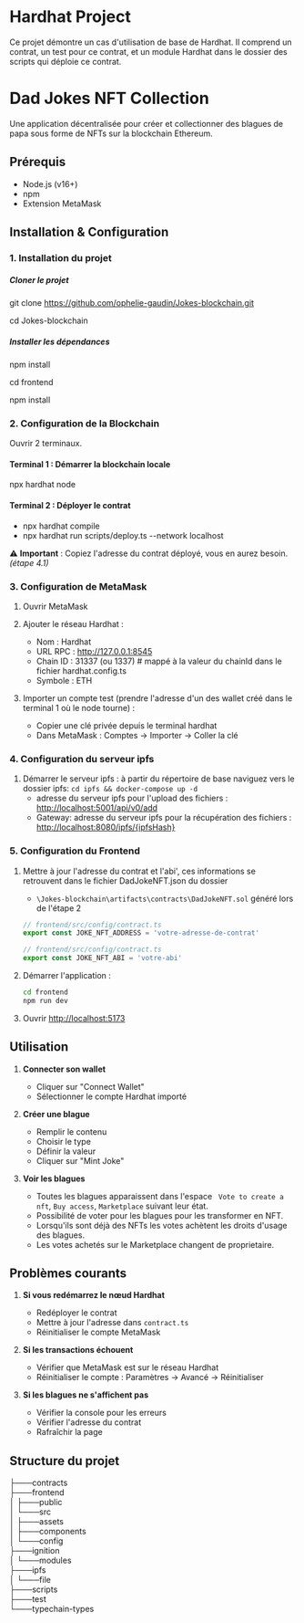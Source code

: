 # Hardhat Project

Ce projet démontre un cas d'utilisation de base de Hardhat. Il comprend un contrat, un test pour ce contrat, et un module Hardhat dans le dossier des scripts qui déploie ce contrat.


# Dad Jokes NFT Collection

Une application décentralisée pour créer et collectionner des blagues de papa sous forme de NFTs sur la blockchain Ethereum.

## Prérequis

- Node.js (v16+)
- npm
- Extension MetaMask

## Installation & Configuration

### 1. Installation du projet

##### Cloner le projet

git clone <https://github.com/ophelie-gaudin/Jokes-blockchain.git>

cd Jokes-blockchain

##### Installer les dépendances

npm install

cd frontend

npm install

### 2. Configuration de la Blockchain

Ouvrir 2 terminaux.

#### Terminal 1 : Démarrer la blockchain locale

npx hardhat node

#### Terminal 2 : Déployer le contrat

- npx hardhat compile
- npx hardhat run scripts/deploy.ts --network localhost

⚠️ **Important** : Copiez l'adresse du contrat déployé, vous en aurez besoin. _(étape 4.1)_

### 3. Configuration de MetaMask

1. Ouvrir MetaMask
2. Ajouter le réseau Hardhat :

    - Nom : Hardhat
    - URL RPC : <http://127.0.0.1:8545>
    - Chain ID : 31337 (ou 1337) # mappé à la valeur du chainId dans le fichier hardhat.config.ts
    - Symbole : ETH

3. Importer un compte test (prendre l'adresse d'un des wallet créé dans le terminal 1 où le node tourne) :

    - Copier une clé privée depuis le terminal hardhat
    - Dans MetaMask : Comptes -> Importer -> Coller la clé

### 4. Configuration du serveur ipfs

1. Démarrer le serveur ipfs : à partir du répertoire de base naviguez vers le dossier ipfs: `cd ipfs && docker-compose up -d`
   - adresse du serveur ipfs pour l'upload des fichiers : <http://localhost:5001/api/v0/add>
   - Gateway: adresse du serveur ipfs pour la récupération des fichiers : <http://localhost:8080/ipfs/{ipfsHash}>

### 5. Configuration du Frontend

1. Mettre à jour l'adresse du contrat et l'abi', ces informations se retrouvent dans le fichier DadJokeNFT.json du dossier
   - `\Jokes-blockchain\artifacts\contracts\DadJokeNFT.sol` 
  généré lors de l'étape 2

    ```typescript
    // frontend/src/config/contract.ts
    export const JOKE_NFT_ADDRESS = 'votre-adresse-de-contrat'
    ```

    ```typescript
    // frontend/src/config/contract.ts
    export const JOKE_NFT_ABI = 'votre-abi'
    ```

1. Démarrer l'application :

    ```bash
    cd frontend
    npm run dev
    ```

2. Ouvrir <http://localhost:5173>

## Utilisation

1. **Connecter son wallet**

    - Cliquer sur "Connect Wallet"
    - Sélectionner le compte Hardhat importé

2. **Créer une blague**

    - Remplir le contenu
    - Choisir le type
    - Définir la valeur
    - Cliquer sur "Mint Joke"

3. **Voir les blagues**

    - Toutes les blagues apparaissent dans l'espace ` Vote to create a nft`, `Buy access`, `Marketplace` suivant leur état.
    - Possibilité de voter pour les blagues pour les transformer en NFT.
    - Lorsqu'ils sont déjà des NFTs les votes achètent les droits d'usage des blagues.
    - Les votes achetés sur le Marketplace changent de proprietaire.

## Problèmes courants

1. **Si vous redémarrez le nœud Hardhat**

    - Redéployer le contrat
    - Mettre à jour l'adresse dans `contract.ts`
    - Réinitialiser le compte MetaMask

2. **Si les transactions échouent**

    - Vérifier que MetaMask est sur le réseau Hardhat
    - Réinitialiser le compte : Paramètres -> Avancé -> Réinitialiser

3. **Si les blagues ne s'affichent pas**

    - Vérifier la console pour les erreurs
    - Vérifier l'adresse du contrat
    - Rafraîchir la page

## Structure du projet

├───contracts            
├───frontend           
│      ├───public   
│      └───src  
│       ├───assets  
│       ├───components  
│       └───config  
├───ignition  
│   └───modules  
├───ipfs  
│   └───file  
├───scripts  
├───test  
└───typechain-types